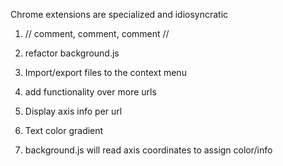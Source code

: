Chrome extensions are specialized and idiosyncratic

1. // comment, comment, comment //

2. refactor background.js

3. Import/export files to the context menu

4. add functionality over more urls

5. Display axis info per url

6. Text color gradient

7. background.js will read axis coordinates to assign color/info

